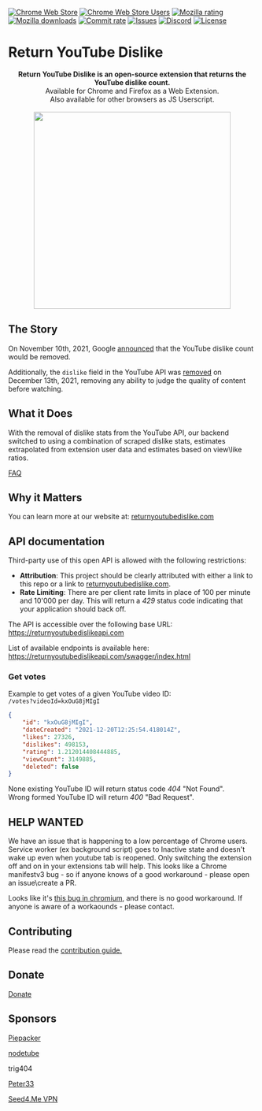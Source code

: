 [![Chrome Web Store](https://img.shields.io/chrome-web-store/stars/gebbhagfogifgggkldgodflihgfeippi?label=Chrome%20Rating&style=flat&logo=google)](https://chrome.google.com/webstore/detail/youtube-dislike-button/gebbhagfogifgggkldgodflihgfeippi/)
[![Chrome Web Store Users](https://img.shields.io/chrome-web-store/users/gebbhagfogifgggkldgodflihgfeippi?label=Chrome%20Users&style=flat&logo=google)](https://chrome.google.com/webstore/detail/youtube-dislike-button/gebbhagfogifgggkldgodflihgfeippi/)
[![Mozilla rating](https://img.shields.io/amo/stars/return-youtube-dislikes?label=Firefox%20Rating&style=flat&logo=firefox)](https://addons.mozilla.org/en-US/firefox/addon/return-youtube-dislikes/)
[![Mozilla downloads](https://img.shields.io/amo/users/return-youtube-dislikes?label=Firefox%20Users&style=flat&logo=firefox)](https://addons.mozilla.org/en-US/firefox/addon/return-youtube-dislikes/)
[![Commit rate](https://img.shields.io/github/commit-activity/m/Anarios/return-youtube-dislike?label=Commits&style=flat)](https://github.com/Anarios/return-youtube-dislike/commits/main)
[![Issues](https://img.shields.io/github/issues/Anarios/return-youtube-dislike?style=flat&label=Issues)](https://github.com/Anarios/return-youtube-dislike/issues)
[![Discord](https://img.shields.io/discord/909435648170160229?label=Discord&style=flat&logo=discord)](https://discord.gg/UMxyMmCgfF)
[![License](https://img.shields.io/badge/License-GPLv3-blue.svg?style=flat)](https://github.com/Anarios/return-youtube-dislike/blob/main/LICENSE)


# Return YouTube Dislike

<p align="center">
    <b>Return YouTube Dislike is an open-source extension that returns the YouTube dislike count.</b><br>
    Available for Chrome and Firefox as a Web Extension.<br>
    Also available for other browsers as JS Userscript.<br><br>
    <img width="400px" src="https://user-images.githubusercontent.com/18729296/141743755-2be73297-250e-4cd1-ac93-8978c5a39d10.png"/>
</p>

## The Story

On November 10th, 2021, Google [announced](https://blog.youtube/news-and-events/update-to-youtube/) that the YouTube dislike count would be removed.  
  
Additionally, the `dislike` field in the YouTube API was [removed](https://support.google.com/youtube/thread/134791097/update-to-youtube-dislike-counts) on December 13th, 2021, removing any ability to judge the quality of content before watching.

## What it Does

With the removal of dislike stats from the YouTube API, our backend switched to using a combination of scraped dislike stats, estimates extrapolated from extension user data
and estimates based on view\like ratios.

[FAQ](https://github.com/Anarios/return-youtube-dislike/blob/main/FAQ.md)

## Why it Matters

You can learn more at our website at: [returnyoutubedislike.com](https://www.returnyoutubedislike.com/)

## API documentation

Third-party use of this open API is allowed with the following restrictions:

- **Attribution**: This project should be clearly attributed with either a link to this repo or a link to [returnyoutubedislike.com](https://returnyoutubedislike.com/).
- **Rate Limiting**: There are per client rate limits in place of 100 per minute and 10'000 per day. This will return a *429* status code indicating that your application should back off.

The API is accessible over the following base URL:  
https://returnyoutubedislikeapi.com  

List of available endpoints is available here:  
https://returnyoutubedislikeapi.com/swagger/index.html

### Get votes
Example to get votes of a given YouTube video ID:  
`/votes?videoId=kxOuG8jMIgI`

```json
{
    "id": "kxOuG8jMIgI",
    "dateCreated": "2021-12-20T12:25:54.418014Z",
    "likes": 27326,
    "dislikes": 498153,
    "rating": 1.212014408444885,
    "viewCount": 3149885,
    "deleted": false
}
```

None existing YouTube ID will return status code *404* "Not Found".  
Wrong formed YouTube ID will return *400* "Bad Request".

## HELP WANTED

We have an issue that is happening to a low percentage of Chrome users. Service worker (ex background script) goes to Inactive state and doesn't wake up even when youtube tab is reopened. Only switching the extension off and on in your extensions tab will help. This looks like a Chrome manifestv3 bug - so if anyone knows of a good workaround - please open an issue\create a PR.

Looks like it's [this bug in chromium](https://bugs.chromium.org/p/chromium/issues/detail?id=1271154), and there is no good workaround. If anyone is aware of a workaounds - please contact.

## Contributing

Please read the [contribution guide.](https://github.com/Anarios/return-youtube-dislike/blob/main/CONTRIBUTING.md)

## Donate

[Donate](https://returnyoutubedislike.com/donate)

## Sponsors
[Piepacker](https://piepacker.com)

[nodetube](https://github.com/mayeaux/nodetube)

trig404

[Peter33](https://www.youtube.com/watch?v=G5kzUpWAusI)

[Seed4.Me VPN](https://www.seed4.me/users/register?gift=ReturnYoutubeDislike)

